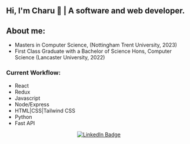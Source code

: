## Hi, I'm Charu 👋 | A software and web developer.

## About me:
* Masters in Computer Science, (Nottingham Trent University, 2023)
* First Class Graduate with a Bachelor of Science Hons, Computer Science (Lancaster University, 2022)

### Current Workflow:

* React
* Redux
* Javascript
* Node/Express
* HTML|CSS|Tailwind CSS
* Python
* Fast API

<div id="badges" align="center">
  <a href="https://www.linkedin.com/in/charuhasen-kumaraswamy">
    <img src="https://img.shields.io/badge/LinkedIn-blue?style=for-the-badge&logo=linkedin&logoColor=white" alt="LinkedIn Badge"/>
  </a>  
</div>
